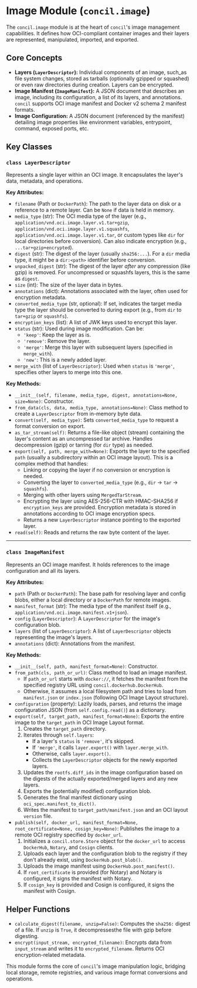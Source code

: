 # Image Module (`concil.image`)

The `concil.image` module is at the heart of `concil`'s image management capabilities. It defines how OCI-compliant container images and their layers are represented, manipulated, imported, and exported.

## Core Concepts

- **Layers (`LayerDescriptor`):** Individual components of an image, such_as file system changes, stored as tarballs (optionally gzipped or squashed) or even raw directories during creation. Layers can be encrypted.
- **Image Manifest (`ImageManifest`):** A JSON document that describes an image, including its configuration, a list of its layers, and annotations. `concil` supports OCI image manifest and Docker v2 schema 2 manifest formats.
- **Image Configuration:** A JSON document (referenced by the manifest) detailing image properties like environment variables, entrypoint, command, exposed ports, etc.

## Key Classes

### `class LayerDescriptor`

Represents a single layer within an OCI image. It encapsulates the layer's data, metadata, and operations.

**Key Attributes:**

- `filename` (Path or `DockerPath`): The path to the layer data on disk or a reference to a remote layer. Can be `None` if data is held in memory.
- `media_type` (str): The OCI media type of the layer (e.g., `application/vnd.oci.image.layer.v1.tar+gzip`, `application/vnd.oci.image.layer.v1.squashfs`, `application/vnd.oci.image.layer.v1.tar`, or custom types like `dir` for local directories before conversion). Can also indicate encryption (e.g., `...tar+gzip+encrypted`).
- `digest` (str): The digest of the layer (usually `sha256:...`). For a `dir` media type, it might be a `dir:<path>` identifier before conversion.
- `unpacked_digest` (str): The digest of the layer *after* any compression (like gzip) is removed. For uncompressed or squashfs layers, this is the same as `digest`.
- `size` (int): The size of the layer data in bytes.
- `annotations` (dict): Annotations associated with the layer, often used for encryption metadata.
- `converted_media_type` (str, optional): If set, indicates the target media type the layer should be converted to during export (e.g., from `dir` to `tar+gzip` or `squashfs`).
- `encryption_keys` (list): A list of JWK keys used to encrypt this layer.
- `status` (str): Used during image modification. Can be:
    - `'keep'`: Keep the layer as is.
    - `'remove'`: Remove the layer.
    - `'merge'`: Merge this layer with subsequent layers (specified in `merge_with`).
    - `'new'`: This is a newly added layer.
- `merge_with` (list of `LayerDescriptor`): Used when `status` is `'merge'`, specifies other layers to merge into this one.

**Key Methods:**

- `__init__(self, filename, media_type, digest, annotations=None, size=None)`: Constructor.
- `from_data(cls, data, media_type, annotations=None)`: Class method to create a `LayerDescriptor` from in-memory byte data.
- `convert(self, media_type)`: Sets `converted_media_type` to request a format conversion on export.
- `as_tar_stream(self)`: Returns a file-like object (stream) containing the layer's content as an uncompressed tar archive. Handles decompression (gzip) or tarring (for `dir` type) as needed.
- `export(self, path, merge_with=None)`: Exports the layer to the specified `path` (usually a subdirectory within an OCI image layout). This is a complex method that handles:
    - Linking or copying the layer if no conversion or encryption is needed.
    - Converting the layer to `converted_media_type` (e.g., `dir` -> `tar` -> `squashfs`).
    - Merging with other layers using `MergedTarStream`.
    - Encrypting the layer using AES-256-CTR with HMAC-SHA256 if `encryption_keys` are provided. Encryption metadata is stored in annotations according to OCI image encryption specs.
    - Returns a new `LayerDescriptor` instance pointing to the exported layer.
- `read(self)`: Reads and returns the raw byte content of the layer.

---

### `class ImageManifest`

Represents an OCI image manifest. It holds references to the image configuration and all its layers.

**Key Attributes:**

- `path` (Path or `DockerPath`): The base path for resolving layer and config blobs, either a local directory or a `DockerPath` for remote images.
- `manifest_format` (str): The media type of the manifest itself (e.g., `application/vnd.oci.image.manifest.v1+json`).
- `config` (`LayerDescriptor`): A `LayerDescriptor` for the image's configuration blob.
- `layers` (list of `LayerDescriptor`): A list of `LayerDescriptor` objects representing the image's layers.
- `annotations` (dict): Annotations from the manifest.

**Key Methods:**

- `__init__(self, path, manifest_format=None)`: Constructor.
- `from_path(cls, path_or_url)`: Class method to load an image manifest.
    - If `path_or_url` starts with `docker://`, it fetches the manifest from the specified registry URL using `concil.dockerhub.DockerHub`.
    - Otherwise, it assumes a local filesystem path and tries to load from `manifest.json` or `index.json` (following OCI Image Layout structure).
- `configuration` (property): Lazily loads, parses, and returns the image configuration JSON (from `self.config.read()`) as a dictionary.
- `export(self, target_path, manifest_format=None)`: Exports the entire image to the `target_path` in OCI Image Layout format.
    1. Creates the `target_path` directory.
    2. Iterates through `self.layers`:
        - If a layer's `status` is `'remove'`, it's skipped.
        - If `'merge'`, it calls `layer.export()` with `layer.merge_with`.
        - Otherwise, calls `layer.export()`.
        - Collects the `LayerDescriptor` objects for the newly exported layers.
    3. Updates the `rootfs.diff_ids` in the image configuration based on the digests of the actually exported/merged layers and any new layers.
    4. Exports the (potentially modified) configuration blob.
    5. Generates the final manifest dictionary using `oci_spec.manifest_to_dict()`.
    6. Writes the manifest to `target_path/manifest.json` and an OCI layout `version` file.
- `publish(self, docker_url, manifest_format=None, root_certificate=None, cosign_key=None)`: Publishes the image to a remote OCI registry specified by `docker_url`.
    1. Initializes a `concil.store.Store` object for the `docker_url` to access `DockerHub`, `Notary`, and `Cosign` clients.
    2. Uploads each layer and the configuration blob to the registry if they don't already exist, using `DockerHub.post_blob()`.
    3. Uploads the image manifest using `DockerHub.post_manifest()`.
    4. If `root_certificate` is provided (for Notary) and Notary is configured, it signs the manifest with Notary.
    5. If `cosign_key` is provided and Cosign is configured, it signs the manifest with Cosign.

## Helper Functions

- `calculate_digest(filename, unzip=False)`: Computes the `sha256:` digest of a file. If `unzip` is `True`, it decompressesthe file with gzip before digesting.
- `encrypt(input_stream, encrypted_filename)`: Encrypts data from `input_stream` and writes it to `encrypted_filename`. Returns OCI encryption-related metadata.

This module forms the core of `concil`'s image manipulation logic, bridging local storage, remote registries, and various image format conversions and operations.
